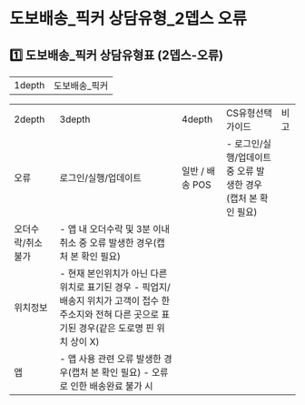 # 도보배송_픽커 상담유형_2뎁스 오류

**1️⃣ 도보배송\_픽커** **상담유형표 (2뎁스-오류)**
-----------------------------------

|  |  |
| --- | --- |
| 1depth | 도보배송\_픽커 |

|  |  |  |  |  |
| --- | --- | --- | --- | --- |
| 2depth | 3depth | 4depth | CS유형선택 가이드 | 비고 |
| 오류 | 로그인/실행/업데이트 | 일반 / 배송 POS | - 로그인/실행/업데이트 중 오류 발생한 경우(캡처 본 확인 필요) |  |
| 오더수락/취소불가 | - 앱 내 오더수락 및 3분 이내 취소 중 오류 발생한 경우(캡처 본 확인 필요) |  |
| 위치정보 | - 현재 본인위치가 아닌 다른 위치로 표기된 경우 - 픽업지/배송지 위치가 고객이 접수 한 주소지와 전혀 다른 곳으로 표기된 경우(같은 도로명 핀 위치 상이 X) |  |
| 앱 | - 앱 사용 관련 오류 발생한 경우(캡처 본 확인 필요) - 오류로 인한 배송완료 불가 시 |  |
